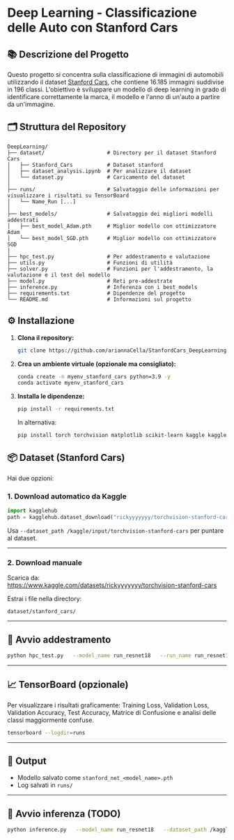 # Deep Learning - Classificazione delle Auto con Stanford Cars

## 📚 Descrizione del Progetto

Questo progetto si concentra sulla classificazione di immagini di automobili utilizzando il dataset [Stanford Cars](https://pytorch.org/vision/main/generated/torchvision.datasets.StanfordCars.html), che contiene 16.185 immagini suddivise in 196 classi. L'obiettivo è sviluppare un modello di deep learning in grado di identificare correttamente la marca, il modello e l'anno di un'auto a partire da un'immagine.

## 🗂️ Struttura del Repository

```
DeepLearning/
├── dataset/                    # Directory per il dataset Stanford Cars
│   ├── Stanford_Cars           # Dataset stanford
│   ├── dataset_analysis.ipynb  # Per analizzare il dataset
│   └── dataset.py              # Caricamento del dataset
│
├── runs/                       # Salvataggio delle informazioni per visualizzare i risultati su TensorBoard
│   └── Name_Run [...]
│
├── best_models/                # Salvataggio dei migliori modelli addestrati
│   ├── best_model_Adam.pth     # Miglior modello con ottimizzatore Adam
│   └── best_model_SGD.pth      # Miglior modello con ottimizzatore SGD
│        
├── hpc_test.py                 # Per addestramento e valutazione 
├── utils.py                    # Funzioni di utilità
├── solver.py                   # Funzioni per l'addestramento, la valutazione e il test del modello
├── model.py                    # Reti pre-addestrate
├── inference.py                # Inferenza con i best_models
├── requirements.txt            # Dipendenze del progetto
└── README.md                   # Informazioni sul progetto
```

## ⚙️ Installazione

1. **Clona il repository:**

   ```bash
   git clone https://github.com/ariannaCella/StanfordCars_DeepLearningProject.git
   ```

2. **Crea un ambiente virtuale (opzionale ma consigliato):**
   ```bash
   conda create -n myenv_stanford_cars python=3.9 -y
   conda activate myenv_stanford_cars
   ```

3. **Installa le dipendenze:**

   ```bash
   pip install -r requirements.txt
   ```
   In alternativa:
   ```bash
   pip install torch torchvision matplotlib scikit-learn kaggle kagglehub tensorboard
   ```

## 📦 Dataset (Stanford Cars)

Hai due opzioni:

### 1. **Download automatico da Kaggle**

```python
import kagglehub
path = kagglehub.dataset_download("rickyyyyyyy/torchvision-stanford-cars")
```

Usa `--dataset_path /kaggle/input/torchvision-stanford-cars` per puntare al dataset.

---

### 2. **Download manuale**

Scarica da:  
https://www.kaggle.com/datasets/rickyyyyyyy/torchvision-stanford-cars

Estrai i file nella directory:

```
dataset/stanford_cars/
```

---

## 🚀 Avvio addestramento

```bash
python hpc_test.py   --model_name run_resnet18   --run_name run_resnet18   --epochs 50   --batch_size 32   --lr 0.00001   --dataset_path /kaggle/input/torchvision-stanford-cars   --opt Adam   --aug
```

---

## 📈 TensorBoard (opzionale)

Per visualizzare i risultati graficamente: Training Loss, Validation Loss, Validation Accuracy, Test Accuracy, Matrice di Confusione e analisi delle classi maggiormente confuse.

```bash
tensorboard --logdir=runs
```

---

## 💾 Output

- Modello salvato come `stanford_net_<model_name>.pth`
- Log salvati in `runs/`
  
---
## 🚀 Avvio inferenza (TODO)

```bash
python inference.py   --model_name run_resnet18   --dataset_path /kaggle/input/torchvision-stanford-cars   --opt Adam
```

